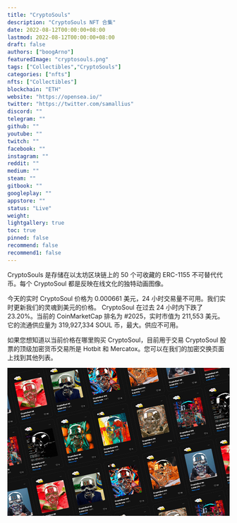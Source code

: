 ```yaml
---
title: "CryptoSouls"
description: "CryptoSouls NFT 合集"
date: 2022-08-12T00:00:00+08:00
lastmod: 2022-08-12T00:00:00+08:00
draft: false
authors: ["boogArno"]
featuredImage: "cryptosouls.png"
tags: ["Collectibles","CryptoSouls"]
categories: ["nfts"]
nfts: ["Collectibles"]
blockchain: "ETH"
website: "https://opensea.io/"
twitter: "https://twitter.com/samallius"
discord: ""
telegram: ""
github: ""
youtube: ""
twitch: ""
facebook: ""
instagram: ""
reddit: ""
medium: ""
steam: ""
gitbook: ""
googleplay: ""
appstore: ""
status: "Live"
weight: 
lightgallery: true
toc: true
pinned: false
recommend: false
recommend1: false
---
```

CryptoSouls 是存储在以太坊区块链上的 50 个可收藏的 ERC-1155 不可替代代币。每个 CryptoSoul 都是反映在线文化的独特动画图像。

今天的实时 CryptoSoul 价格为 0.000661 美元，24 小时交易量不可用。我们实时更新我们的灵魂到美元的价格。 CryptoSoul 在过去 24 小时内下跌了 23.20%。当前的 CoinMarketCap 排名为 #2025，实时市值为 211,553 美元。它的流通供应量为 319,927,334 SOUL 币，最大。供应不可用。

如果您想知道以当前价格在哪里购买 CryptoSoul，目前用于交易 CryptoSoul 股票的顶级加密货币交易所是 Hotbit 和 Mercatox。您可以在我们的加密交换页面上找到其他列表。

![cryptosouls-dapp-collectibles-ethereum-image2_4b1aeb01f73158e02e8c8dbb62a44e34](cryptosouls-dapp-collectibles-ethereum-image2_4b1aeb01f73158e02e8c8dbb62a44e34.png)
